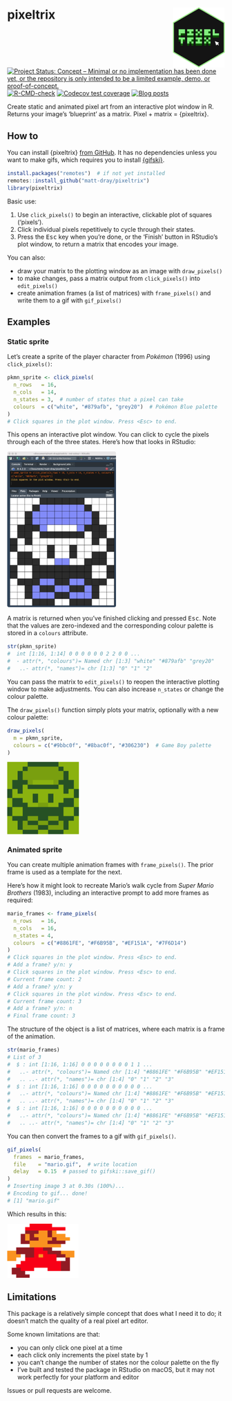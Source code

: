 
<!-- README.md is generated from README.Rmd. Please edit that file -->

# pixeltrix <a href="https://github.com/matt-dray/pixeltrix"><img src="man/figures/logo.png" align="right" height="139" /></a>

<!-- badges: start -->

[![Project Status: Concept – Minimal or no implementation has been done
yet, or the repository is only intended to be a limited example, demo,
or
proof-of-concept.](https://www.repostatus.org/badges/latest/concept.svg)](https://www.repostatus.org/#concept)
[![R-CMD-check](https://github.com/matt-dray/tamRgo/workflows/R-CMD-check/badge.svg)](https://github.com/matt-dray/tamRgo/actions)
[![Codecov test
coverage](https://codecov.io/gh/matt-dray/pixeltrix/branch/main/graph/badge.svg)](https://app.codecov.io/gh/matt-dray/pixeltrix?branch=main)
[![Blog
posts](https://img.shields.io/badge/rostrum.blog-posts-008900?labelColor=000000&logo=data%3Aimage%2Fgif%3Bbase64%2CR0lGODlhEAAQAPEAAAAAABWCBAAAAAAAACH5BAlkAAIAIf8LTkVUU0NBUEUyLjADAQAAACwAAAAAEAAQAAAC55QkISIiEoQQQgghRBBCiCAIgiAIgiAIQiAIgSAIgiAIQiAIgRAEQiAQBAQCgUAQEAQEgYAgIAgIBAKBQBAQCAKBQEAgCAgEAoFAIAgEBAKBIBAQCAQCgUAgEAgCgUBAICAgICAgIBAgEBAgEBAgEBAgECAgICAgECAQIBAQIBAgECAgICAgICAgECAQECAQICAgICAgICAgEBAgEBAgEBAgICAgICAgECAQIBAQIBAgECAgICAgIBAgECAQECAQIBAgICAgIBAgIBAgEBAgECAgECAgICAgICAgECAgECAgQIAAAQIKAAAh%2BQQJZAACACwAAAAAEAAQAAAC55QkIiESIoQQQgghhAhCBCEIgiAIgiAIQiAIgSAIgiAIQiAIgRAEQiAQBAQCgUAQEAQEgYAgIAgIBAKBQBAQCAKBQEAgCAgEAoFAIAgEBAKBIBAQCAQCgUAgEAgCgUBAICAgICAgIBAgEBAgEBAgEBAgECAgICAgECAQIBAQIBAgECAgICAgICAgECAQECAQICAgICAgICAgEBAgEBAgEBAgICAgICAgECAQIBAQIBAgECAgICAgIBAgECAQECAQIBAgICAgIBAgIBAgEBAgECAgECAgICAgICAgECAgECAgQIAAAQIKAAA7)](https://www.rostrum.blog/tags/pixeltrix/)
<!-- badges: end -->

Create static and animated pixel art from an interactive plot window in
R. Returns your image’s ‘blueprint’ as a matrix. Pixel + matrix =
{pixeltrix}.

## How to

You can install {pixeltrix} [from
GitHub](https://github.com/matt-dray/pixeltrix). It has no dependencies
unless you want to make gifs, which requires you to install
[{gifski}](https://cloud.r-project.org/web/packages/gifski/index.html).

``` r
install.packages("remotes")  # if not yet installed
remotes::install_github("matt-dray/pixeltrix")
library(pixeltrix)
```

Basic use:

1.  Use `click_pixels()` to begin an interactive, clickable plot of
    squares (‘pixels’).
2.  Click individual pixels repetitively to cycle through their states.
3.  Press the <kbd>Esc</kbd> key when you’re done, or the ‘Finish’
    button in RStudio’s plot window, to return a matrix that encodes
    your image.

You can also:

-   draw your matrix to the plotting window as an image with
    `draw_pixels()`
-   to make changes, pass a matrix output from `click_pixels()` into
    `edit_pixels()`
-   create animation frames (a list of matrices) with `frame_pixels()`
    and write them to a gif with `gif_pixels()`

## Examples

### Static sprite

Let’s create a sprite of the player character from *Pokémon* (1996)
using `click_pixels()`:

``` r
pkmn_sprite <- click_pixels(
  n_rows   = 16,
  n_cols   = 14,
  n_states = 3,  # number of states that a pixel can take
  colours  = c("white", "#879afb", "grey20")  # Pokémon Blue palette
)
# Click squares in the plot window. Press <Esc> to end.
```

This opens an interactive plot window. You can click to cycle the pixels
through each of the three states. Here’s how that looks in RStudio:

<img src="man/figures/pkmn-rstudio.png" alt="An RStudio window. The console has run the function click_pixels(blue) and has printed the message 'click squares in the plot window, press Esc to end.' In the plot pane is a 16 by 14 pixel grid with a sprite of the main character from the first generation of Pokemon games for the Game Boy. The background is white, the outlines are dark grey and the highlights are light blue There's a black grid around the pixels." width="50%">

A matrix is returned when you’ve finished clicking and pressed
<kbd>Esc</kbd>. Note that the values are zero-indexed and the
corresponding colour palette is stored in a `colours` attribute.

``` r
str(pkmn_sprite)
#  int [1:16, 1:14] 0 0 0 0 0 0 2 2 0 0 ...
#  - attr(*, "colours")= Named chr [1:3] "white" "#879afb" "grey20"
#   ..- attr(*, "names")= chr [1:3] "0" "1" "2"
```

You can pass the matrix to `edit_pixels()` to reopen the interactive
plotting window to make adjustments. You can also increase `n_states` or
change the colour palette.

The `draw_pixels()` function simply plots your matrix, optionally with a
new colour palette:

``` r
draw_pixels(
  m = pkmn_sprite,
  colours = c("#9bbc0f", "#8bac0f", "#306230")  # Game Boy palette
)
```

<img src="man/figures/pkmn.png" alt="A 14 by 16 pixel grid with a sprite of the main character from the first generation of Pokemon games for the Game Boy. It's coloured using the green shades of the original Game Boy." width="33%">

### Animated sprite

You can create multiple animation frames with `frame_pixels()`. The
prior frame is used as a template for the next.

Here’s how it might look to recreate Mario’s walk cycle from *Super
Mario Brothers* (1983), including an interactive prompt to add more
frames as required:

``` r
mario_frames <- frame_pixels(
  n_rows   = 16,
  n_cols   = 16,
  n_states = 4,
  colours  = c("#8861FE", "#F6B95B", "#EF151A", "#7F6D14")
)
# Click squares in the plot window. Press <Esc> to end.
# Add a frame? y/n: y
# Click squares in the plot window. Press <Esc> to end.
# Current frame count: 2
# Add a frame? y/n: y
# Click squares in the plot window. Press <Esc> to end.
# Current frame count: 3
# Add a frame? y/n: n
# Final frame count: 3
```

The structure of the object is a list of matrices, where each matrix is
a frame of the animation.

``` r
str(mario_frames)
# List of 3
#  $ : int [1:16, 1:16] 0 0 0 0 0 0 0 0 1 1 ...
#   ..- attr(*, "colours")= Named chr [1:4] "#8861FE" "#F6B95B" "#EF151A" "#7F6D14"
#   .. ..- attr(*, "names")= chr [1:4] "0" "1" "2" "3"
#  $ : int [1:16, 1:16] 0 0 0 0 0 0 0 0 0 0 ...
#   ..- attr(*, "colours")= Named chr [1:4] "#8861FE" "#F6B95B" "#EF151A" "#7F6D14"
#   .. ..- attr(*, "names")= chr [1:4] "0" "1" "2" "3"
#  $ : int [1:16, 1:16] 0 0 0 0 0 0 0 0 0 0 ...
#   ..- attr(*, "colours")= Named chr [1:4] "#8861FE" "#F6B95B" "#EF151A" "#7F6D14"
#   .. ..- attr(*, "names")= chr [1:4] "0" "1" "2" "3"
```

You can then convert the frames to a gif with `gif_pixels()`.

``` r
gif_pixels(
  frames  = mario_frames, 
  file    = "mario.gif",  # write location
  delay   = 0.15  # passed to gifski::save_gif()
)
# Inserting image 3 at 0.30s (100%)...
# Encoding to gif... done!
# [1] "mario.gif"
```

Which results in this:

<img src="man/figures/mario.gif" alt="An animated 16 by 16 pixel grid with a coloured sprite of Mario from the original Super Mario Bros for the NES. There are three frames that each show a step in Mario's walk cycle." width="33%">

## Limitations

This package is a relatively simple concept that does what I need it to
do; it doesn’t match the quality of a real pixel art editor.

Some known limitations are that:

-   you can only click one pixel at a time
-   each click only increments the pixel state by 1
-   you can’t change the number of states nor the colour palette on the
    fly
-   I’ve built and tested the package in RStudio on macOS, but it may
    not work perfectly for your platform and editor

Issues or pull requests are welcome.
